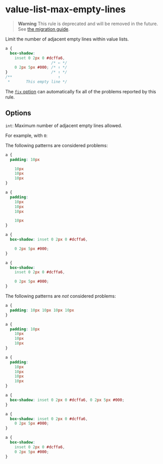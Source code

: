 # value-list-max-empty-lines

> **Warning** This rule is deprecated and will be removed in the future. See [the migration guide](https://github.com/stylelint/stylelint/tree/15.9.0/docs/migration-guide/to-15.md).

Limit the number of adjacent empty lines within value lists.

<!-- prettier-ignore -->
```css
a {
  box-shadow:
    inset 0 2px 0 #dcffa6,
                    /* ← */
    0 2px 5px #000; /* ↑ */
}                   /* ↑ */
/**                    ↑
 *       This empty line */
```

The [`fix` option](https://github.com/stylelint/stylelint/tree/15.9.0/docs/user-guide/options.md#fix) can automatically fix all of the problems reported by this rule.

## Options

`int`: Maximum number of adjacent empty lines allowed.

For example, with `0`:

The following patterns are considered problems:

<!-- prettier-ignore -->
```css
a {
  padding: 10px

    10px
    10px
    10px
}
```

<!-- prettier-ignore -->
```css
a {
  padding:
    10px
    10px
    10px

    10px
}
```

<!-- prettier-ignore -->
```css
a {
  box-shadow: inset 0 2px 0 #dcffa6,

    0 2px 5px #000;
}
```

<!-- prettier-ignore -->
```css
a {
  box-shadow:
    inset 0 2px 0 #dcffa6,

    0 2px 5px #000;
}
```

The following patterns are _not_ considered problems:

<!-- prettier-ignore -->
```css
a {
  padding: 10px 10px 10px 10px
}
```

<!-- prettier-ignore -->
```css
a {
  padding: 10px
    10px
    10px
    10px
}
```

<!-- prettier-ignore -->
```css
a {
  padding:
    10px
    10px
    10px
    10px
}
```

<!-- prettier-ignore -->
```css
a {
  box-shadow: inset 0 2px 0 #dcffa6, 0 2px 5px #000;
}
```

<!-- prettier-ignore -->
```css
a {
  box-shadow: inset 0 2px 0 #dcffa6,
    0 2px 5px #000;
}
```

<!-- prettier-ignore -->
```css
a {
  box-shadow:
    inset 0 2px 0 #dcffa6,
    0 2px 5px #000;
}
```

